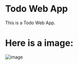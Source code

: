# Todo Web App
This is a Todo Web App.

# Here is a image:
![image](https://github.com/user-attachments/assets/bffc2d1b-b9ad-47c3-afca-5d90b59bd87e)




